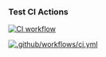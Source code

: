 ### Test CI Actions

[![CI workflow](https://github.com/mauvais2/pytestexample/actions/workflows/ci.yml/badge.svg)](https://github.com/mauvais2/pytestexample/actions/workflows/ci.yml)

[![.github/workflows/ci.yml](https://github.com/mauvais2/pytestexample/workflows/.github/workflows/ci.yml/badge.svg)](https://github.com/mauvais2/pytestexample/actions/workflows/ci.yml)

